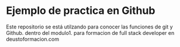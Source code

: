 # Ejemplo de practica en Github

Este repositorio se está utilzando para conocer las funciones de git y Github.
dentro del modulo1. 
para formacion de full stack developer en deustoformacion.com